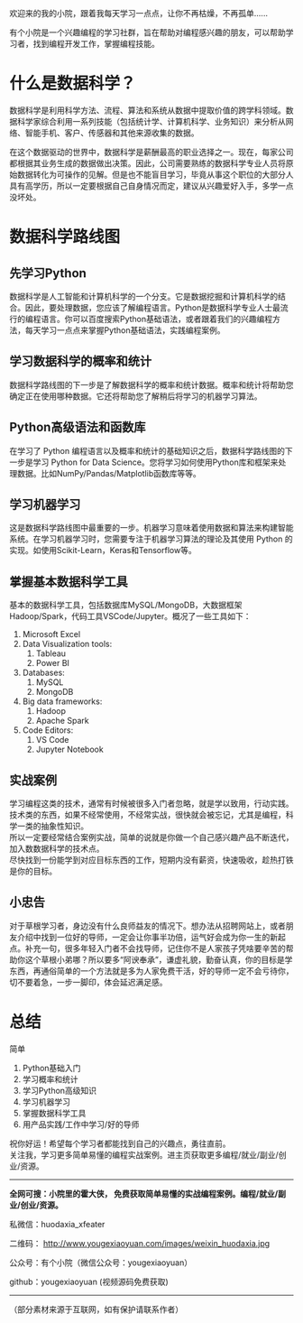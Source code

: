 欢迎来的我的小院，跟着我每天学习一点点，让你不再枯燥，不再孤单......

有个小院是一个兴趣编程的学习社群，旨在帮助对编程感兴趣的朋友，可以帮助学习者，找到编程开发工作，掌握编程技能。

<a name="ZJcTB"></a>
# 什么是数据科学？
数据科学是利用科学方法、流程、算法和系统从数据中提取价值的跨学科领域。数据科学家综合利用一系列技能（包括统计学、计算机科学、业务知识）来分析从网络、智能手机、客户、传感器和其他来源收集的数据。

在这个数据驱动的世界中，数据科学是薪酬最高的职业选择之一。现在，每家公司都根据其业务生成的数据做出决策。因此，公司需要熟练的数据科学专业人员将原始数据转化为可操作的见解。但是也不能盲目学习，毕竟从事这个职位的大部分人具有高学历，所以一定要根据自己自身情况而定，建议从兴趣爱好入手，多学一点没坏处。
<a name="hsI6l"></a>
# 数据科学路线图
<a name="khyQr"></a>
## 先学习Python
数据科学是人工智能和计算机科学的一个分支。它是数据挖掘和计算机科学的结合。因此，要处理数据，您应该了解编程语言。Python是数据科学专业人士最流行的编程语言。你可以百度搜索Python基础语法，或者跟着我们的兴趣编程方法，每天学习一点点来掌握Python基础语法，实践编程案例。
<a name="fcs91"></a>
## 学习数据科学的概率和统计
数据科学路线图的下一步是了解数据科学的概率和统计数据。概率和统计将帮助您确定正在使用哪种数据。它还将帮助您了解稍后将学习的机器学习算法。
<a name="jJSSd"></a>
## Python高级语法和函数库
在学习了 Python 编程语言以及概率和统计的基础知识之后，数据科学路线图的下一步是学习 Python for Data Science。您将学习如何使用Python库和框架来处理数据。比如NumPy/Pandas/Matplotlib函数库等等。
<a name="ahDFA"></a>
## 学习机器学习
这是数据科学路线图中最重要的一步。机器学习意味着使用数据和算法来构建智能系统。在学习机器学习时，您需要专注于机器学习算法的理论及其使用 Python 的实现。如使用Scikit-Learn，Keras和Tensorflow等。
<a name="CeAbe"></a>
## 掌握基本数据科学工具
基本的数据科学工具，包括数据库MySQL/MongoDB，大数据框架Hadoop/Spark，代码工具VSCode/Jupyter。概况了一些工具如下：

1. Microsoft Excel
2. Data Visualization tools:
   1. Tableau
   2. Power BI
3. Databases:
   1. MySQL
   2. MongoDB
4. Big data frameworks:
   1. Hadoop
   2. Apache Spark
5. Code Editors:
   1. VS Code
   2. Jupyter Notebook
<a name="HumkP"></a>
## 实战案例
学习编程这类的技术，通常有时候被很多入门者忽略，就是学以致用，行动实践。<br />技术类的东西，如果不经常使用，不经常实战，很快就会被忘记，尤其是编程，科学一类的抽象性知识。<br />所以一定要经常结合案例实战，简单的说就是你做一个自己感兴趣产品不断迭代，加入数数据科学的技术点。<br />尽快找到一份能学到对应目标东西的工作，短期内没有薪资，快速吸收，趁热打铁是你的目标。
<a name="wipdd"></a>
## 小忠告
对于草根学习者，身边没有什么良师益友的情况下。想办法从招聘网站上，或者朋友介绍中找到一位好的导师，一定会让你事半功倍，运气好会成为你一生的新起点。补充一句，很多年轻入门者不会找导师，记住你不是人家孩子凭啥要辛苦的帮助你这个草根小弟哪？所以要多“阿谀奉承”，谦虚礼貌，勤奋认真，你的目标是学东西，再通俗简单的一个方法就是多为人家免费干活，好的导师一定不会亏待你，切不要着急，一步一脚印，体会延迟满足感。
<a name="wD0af"></a>
# 总结
简单

1. Python基础入门
2. 学习概率和统计
3. 学习Python高级知识
4. 学习机器学习
5. 掌握数据科学工具
6. 用产品实践/工作中学习/好的导师

祝你好运！希望每个学习者都能找到自己的兴趣点，勇往直前。<br />关注我，学习更多简单易懂的编程实战案例。进主页获取更多编程/就业/副业/创业/资源。

****************************************************************************
<b>全网可搜：小院里的霍大侠， 免费获取简单易懂的实战编程案例。编程/就业/副业/创业/资源。</b>

私微信：huodaxia_xfeater

二维码： http://www.yougexiaoyuan.com/images/weixin_huodaxia.jpg

公众号：有个小院（微信公众号：yougexiaoyuan）

github：yougexiaoyuan (视频源码免费获取)
****************************************************************************

（部分素材来源于互联网，如有保护请联系作者）